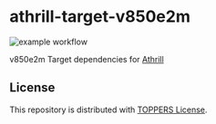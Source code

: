 # athrill-target-v850e2m
![example workflow](https://github.com/toppers/athrill-target-v850e2m/actions/workflows/build.yml/badge.svg)

v850e2m Target dependencies for [Athrill](https://github.com/toppers/athrill)

## License

This repository is distributed with [TOPPERS License](https://toppers.jp/en/license.html).


